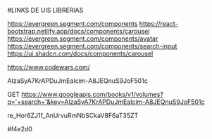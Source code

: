 #LINKS DE UIS LIBRERIAS

https://evergreen.segment.com/components
https://react-bootstrap.netlify.app/docs/components/carousel
https://evergreen.segment.com/components/avatar
https://evergreen.segment.com/components/search-input
https://ui.shadcn.com/docs/components/carousel

https://www.codewars.com/

AIzaSyA7KrAPDuJmEaIcim-A8JEQnuS9JoF501c

GET https://www.googleapis.com/books/v1/volumes?q='+search+'&key=AIzaSyA7KrAPDuJmEaIcim-A8JEQnuS9JoF501c

re_Hor6ZJ1f_AnUrvuRmNbSCkaV8F6aT35ZT

#f4e2d0